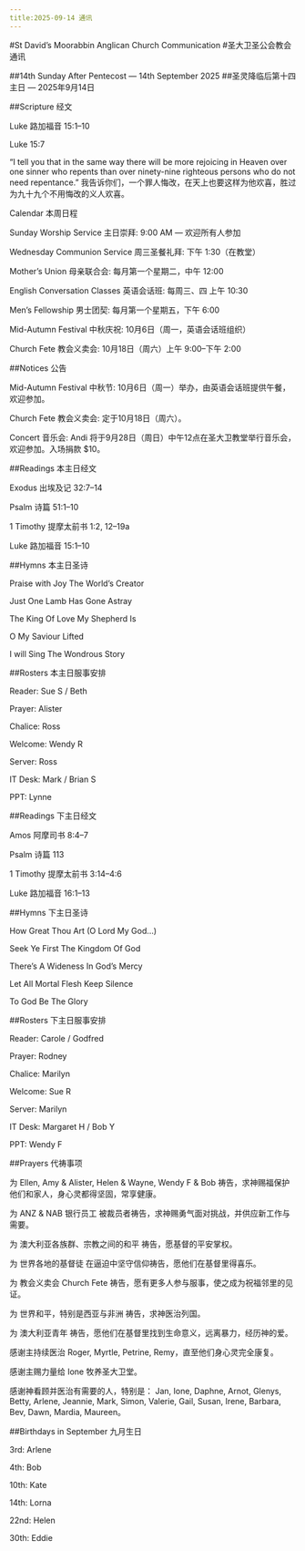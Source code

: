 ```yaml
---
title:2025-09-14 通讯
---
```

#St David’s Moorabbin Anglican Church Communication
#圣大卫圣公会教会通讯

##14th Sunday After Pentecost — 14th September 2025
##圣灵降临后第十四主日 — 2025年9月14日

##Scripture 经文

Luke 路加福音 15:1–10

Luke 15:7

“I tell you that in the same way there will be more rejoicing in Heaven over one sinner who repents than over ninety-nine righteous persons who do not need repentance.”
我告诉你们，一个罪人悔改，在天上也要这样为他欢喜，胜过为九十九个不用悔改的义人欢喜。

Calendar 本周日程

Sunday Worship Service 主日崇拜: 9:00 AM — 欢迎所有人参加

Wednesday Communion Service 周三圣餐礼拜: 下午 1:30（在教堂）

Mother’s Union 母亲联合会: 每月第一个星期二，中午 12:00

English Conversation Classes 英语会话班: 每周三、四 上午 10:30

Men’s Fellowship 男士团契: 每月第一个星期五，下午 6:00

Mid-Autumn Festival 中秋庆祝: 10月6日（周一，英语会话班组织）

Church Fete 教会义卖会: 10月18日（周六）上午 9:00–下午 2:00

##Notices 公告

Mid-Autumn Festival 中秋节: 10月6日（周一）举办，由英语会话班提供午餐，欢迎参加。

Church Fete 教会义卖会: 定于10月18日（周六）。

Concert 音乐会: Andi 将于9月28日（周日）中午12点在圣大卫教堂举行音乐会，欢迎参加。入场捐款 $10。

##Readings 本主日经文

Exodus 出埃及记 32:7–14

Psalm 诗篇 51:1–10

1 Timothy 提摩太前书 1:2, 12–19a

Luke 路加福音 15:1–10

##Hymns 本主日圣诗

Praise with Joy The World’s Creator

Just One Lamb Has Gone Astray

The King Of Love My Shepherd Is

O My Saviour Lifted

I will Sing The Wondrous Story

##Rosters 本主日服事安排

Reader: Sue S / Beth

Prayer: Alister

Chalice: Ross

Welcome: Wendy R

Server: Ross

IT Desk: Mark / Brian S

PPT: Lynne

##Readings 下主日经文

Amos 阿摩司书 8:4–7

Psalm 诗篇 113

1 Timothy 提摩太前书 3:14–4:6

Luke 路加福音 16:1–13

##Hymns 下主日圣诗

How Great Thou Art (O Lord My God…)

Seek Ye First The Kingdom Of God

There’s A Wideness In God’s Mercy

Let All Mortal Flesh Keep Silence

To God Be The Glory

##Rosters 下主日服事安排

Reader: Carole / Godfred

Prayer: Rodney

Chalice: Marilyn

Welcome: Sue R

Server: Marilyn

IT Desk: Margaret H / Bob Y

PPT: Wendy F

##Prayers 代祷事项

为 Ellen, Amy & Alister, Helen & Wayne, Wendy F & Bob 祷告，求神赐福保护他们和家人，身心灵都得坚固，常享健康。

为 ANZ & NAB 银行员工 被裁员者祷告，求神赐勇气面对挑战，并供应新工作与需要。

为 澳大利亚各族群、宗教之间的和平 祷告，愿基督的平安掌权。

为 世界各地的基督徒 在逼迫中坚守信仰祷告，愿他们在基督里得喜乐。

为 教会义卖会 Church Fete 祷告，愿有更多人参与服事，使之成为祝福邻里的见证。

为 世界和平，特别是西亚与非洲 祷告，求神医治列国。

为 澳大利亚青年 祷告，愿他们在基督里找到生命意义，远离暴力，经历神的爱。

感谢主持续医治 Roger, Myrtle, Petrine, Remy，直至他们身心灵完全康复。

感谢主赐力量给 Ione 牧养圣大卫堂。

感谢神看顾并医治有需要的人，特别是：
Jan, Ione, Daphne, Arnot, Glenys, Betty, Arlene, Jeannie, Mark, Simon, Valerie, Gail, Susan, Irene, Barbara, Bev, Dawn, Mardia, Maureen。

##Birthdays in September 九月生日

3rd: Arlene

4th: Bob

10th: Kate

14th: Lorna

22nd: Helen

30th: Eddie
